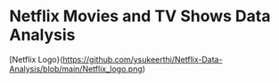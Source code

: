 # Netflix Movies and TV Shows Data Analysis
[Netflix Logo}(https://github.com/ysukeerthi/Netflix-Data-Analysis/blob/main/Netflix_logo.png)
